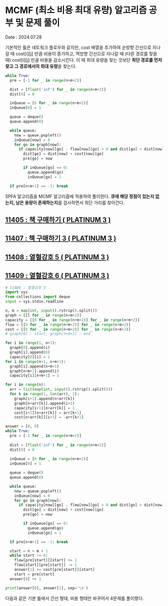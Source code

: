 # MCMF (최소 비용 최대 유량) 알고리즘 공부 및 문제 풀이
Date : 2024.07.28

기본적인 틀은 네트워크 플로우와 같지만, cost 배열을 추가하여 순방향 간선으로 지나갈 때 cost[i][j] 만큼 비용이 증가하고, 역방향 간선으로 지나갈 때 (다른 경로를 찾을 때) cost[i][j] 만큼 비용을 감소시킨다. 이 때 최대 유량을 찾는 것보단 **최단 경로를 먼저 찾고 그 경로에서의 최대 유량**을 찾는다. 
```py
while True:
  pre = [-1 for _ in range(n+m+2)]

  dist = [float('inf') for _ in range(n+m+2)]
  dist[0] = 0

  inQueue = [0 for _ in range(n+m+2)]
  inQueue[0] = 1

  queue = deque()
  queue.append(0)

  while queue:
    now = queue.popleft()
    inQueue[now] = 0
    for go in graph[now]:
      if capacity[now][go] - flow[now][go] > 0 and dist[go] > dist[now] + cost[now][go]:
        dist[go] = dist[now] + cost[now][go]
        pre[go] = now

        if inQueue[go] == 0:
          queue.append(go)
          inQueue[go] = 1

  if pre[n+m+1] == -1: break
```

SPFA 알고리즘을 MCMF 알고리즘에 적용하여 풀이한다. **큐에 해당 정점이 있는지 없는지, 남은 용량이 존재하는지**를 검사하면서 최단 거리를 찾아간다.

## [11405 : 책 구매하기 ( PLATINUM 3 )](https://www.acmicpc.net/problem/11405)
## [11407 : 책 구매하기 3 ( PLATINUM 3 )](https://www.acmicpc.net/problem/11407)
## [11408 : 열혈강호 5 ( PLATINUM 3 )](https://www.acmicpc.net/problem/11408)
## [11409 : 열혈강호 6 ( PLATINUM 3 )](https://www.acmicpc.net/problem/11409)

```py
# 11408 : 열혈강호 5
import sys
from collections import deque
input = sys.stdin.readline

n, m = map(int, input().rstrip().split())
graph = [[] for _ in range(n+m+2)]
capacity = [[0 for _ in range(n+m+2)] for _ in range(n+m+2)]
flow = [[0 for _ in range(n+m+2)] for _ in range(n+m+2)]
cost = [[0 for _ in range(n+m+2)] for _ in range(n+m+2)]
# graph[0] : start, graph[n+m+1] : end

for i in range(1, n+1):
  graph[0].append(i)
  graph[i].append(0)
  capacity[0][i] = 1
for i in range(n+1, n+m+1):
  graph[i].append(n+m+1)
  graph[n+m+1].append(i)
  capacity[i][n+m+1] = 1

for i in range(n):
  arr = list(map(int, input().rstrip().split()))
  for k in range(1, len(arr), 2):
    graph[i+1].append(n+arr[k])
    graph[n+arr[k]].append(i+1)
    capacity[i+1][n+arr[k]] = 1
    cost[i+1][n+arr[k]] = arr[k+1]
    cost[n+arr[k]][i+1] = -arr[k+1]

answer = [0, 0]
while True:
  pre = [-1 for _ in range(n+m+2)]
  
  dist = [float('inf') for _ in range(n+m+2)]
  dist[0] = 0
  
  inQueue = [0 for _ in range(n+m+2)]
  inQueue[0] = 1

  queue = deque()
  queue.append(0)

  while queue:
    now = queue.popleft()
    inQueue[now] = 0
    for go in graph[now]:
      if capacity[now][go] - flow[now][go] > 0 and dist[go] > dist[now] + cost[now][go]:
        dist[go] = dist[now] + cost[now][go]
        pre[go] = now

        if inQueue[go] == 0:
          queue.append(go)
          inQueue[go] = 1

  if pre[n+m+1] == -1: break

  start = n + m + 1
  while start != 0:
    flow[pre[start]][start] += 1
    flow[start][pre[start]] -= 1
    answer[1] += cost[pre[start]][start]
    start = pre[start]
  answer[0] += 1

print(answer[0], answer[1], sep='\n')
```

다음과 같은 기본 틀에서 간선 형태, 비용 형태만 바꾸어서 4문제를 풀이했다.
